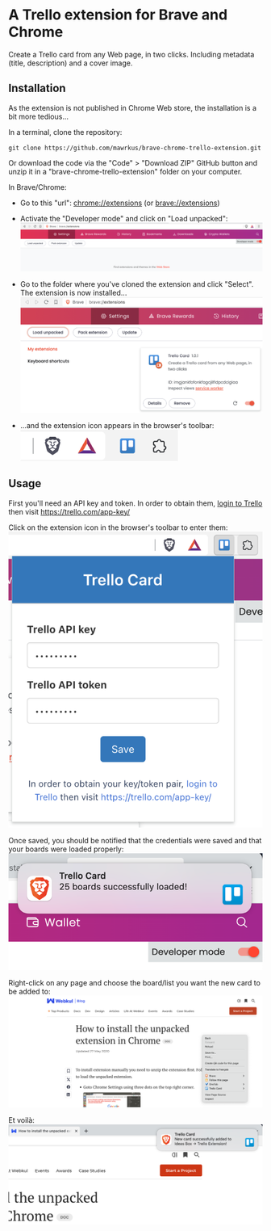 # A Trello extension for Brave and Chrome

Create a Trello card from any Web page, in two clicks. Including metadata (title, description) and a cover image.

## Installation

As the extension is not published in Chrome Web store, the installation is a bit more tedious...

In a terminal, clone the repository:

```shell
git clone https://github.com/mawrkus/brave-chrome-trello-extension.git
```

Or download the code via the "Code" > "Download ZIP" GitHub button and unzip it in a "brave-chrome-trello-extension" folder on your computer.

In Brave/Chrome:

- Go to this "url": [chrome://extensions](chrome://extensions) (or [brave://extensions](brave://extensions))
- Activate the "Developer mode" and click on "Load unpacked":
  <img src="docs/images/settings-developer-mode.png" alt="Extension settings" />

- Go to the folder where you've cloned the extension and click "Select". The extension is now installed...
  <img src="docs/images/extension-details.png" alt="Extension details" />

- ...and the extension icon appears in the browser's toolbar:
  <img src="docs/images/toolbar-with-extension.png" alt="Extension icon in toolbar" />

## Usage

First you'll need an API key and token.
In order to obtain them, <a href="https://trello.com/login" target="_blank">login to Trello</a> then visit <a href="https://trello.com/app-key/" target="_blank">https://trello.com/app-key/</a>

Click on the extension icon in the browser's toolbar to enter them:
<img src="docs/images/extension-popup.png" alt="Trello Card popup" />

Once saved, you should be notified that the credentials were saved and that your boards were loaded properly:
<img src="docs/images/extension-boards-loaded-notification.png" alt="Boards loaded notification" />

Right-click on any page and choose the board/list you want the new card to be added to:
<img src="docs/images/extension-menu.png" alt="Trello Card menu" />

Et voilà:
<img src="docs/images/extension-card-added-notification.png" alt="Card added notification" />
